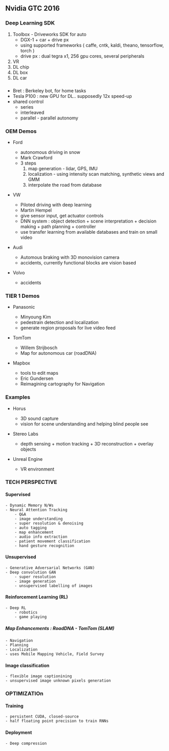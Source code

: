 Nvidia GTC 2016
---------------

### Deep Learning SDK

1. Toolbox - Driveworks SDK for auto
	- DGX-1 + car + drive px
	- using supported frameworks ( caffe, cntk, kaldi, theano, tensorflow, torch )
	- drive px : dual tegra x1, 256 gpu cores, several peripherals
2. VR
3. DL chip
4. DL box
5. DL car 


### 

- Bret : Berkeley bot, for home tasks
- Tesla P100 : new GPU for DL.. supposedly 12x speed-up 
- shared control
	- series
	- interleaved
	- parallel - parallel autonomy

### OEM Demos

- Ford
	- autonomous driving in snow
	- Mark Crawford
	- 3 steps
		1. map generation - lidar, GPS, IMU
		2. localization - using intensity scan matching, synthetic views and GMM
		3. interpolate the road from database

- VW
	- Piloted driving with deep learning
	- Martin Hempel
	- give sensor input, get actuator controls
	- DNN system : object detection + scene interpretation + 
	  decision making + path planning + controller
	- use transfer learning from available databases and train on small video

- Audi
	- Automous braking with 3D monovision camera
	- accidents, currently functional blocks are vision based 

- Volvo
	- accidents


### TIER 1 Demos

- Panasonic
	- Minyoung Kim
	- pedestrain detection and localization
	- generate region proposals for live video feed

- TomTom
	- Willem Strijbosch
	- Map for autonomous car (roadDNA)

- Mapbox
	- tools to edit maps
	- Eric Gundersen
	- Reimagining cartography for Navigation

### Examples
- Horus
	- 3D sound capture
	- vision for scene understanding and helping blind people see

- Stereo Labs
	- depth sensing + motion tracking + 3D reconstruction + overlay objects

- Unreal Engine
	- VR environment


### TECH PERSPECTIVE

#### Supervised
	- Dynamic Memory N/Ws
	- Neural Attention Tracking
		- Q&A
		- image understanding
		- super resolution & denoising
		- auto tagging
		- map enhancement
		- audio info extraction
		- patient movement classification
		- hand gesture recognition

#### Unsupervised
	- Generative Adversarial Networks (GAN)
	- Deep convolution GAN
		- super resolution
		- image generation
		- unsupervised labelling of images

#### Reinforcement Learning (RL)
	- Deep RL
		- robotics
		- game playing


##### Map Enhancements : RoadDNA - TomTom (SLAM)
	- Navigation
	- Planning
	- Localization
	- uses Mobile Mapping Vehicle, Field Survey

#### Image classification
	- flexible image captionining
	- unsupervised image unknown pixels generation


### OPTIMIZATIOn

#### Training
	- persistent CUDA, closed-source
	- half floating point precision to train RNNs

#### Deployment
	- Deep compression

